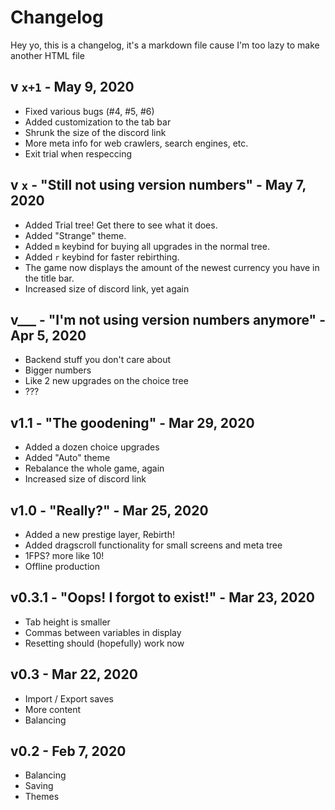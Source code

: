 # Changelog

Hey yo, this is a changelog, it's a markdown file cause I'm too lazy to make another HTML file

## v `x+1` - May 9, 2020
- Fixed various bugs (#4, #5, #6)
- Added customization to the tab bar
- Shrunk the size of the discord link
- More meta info for web crawlers, search engines, etc.
- Exit trial when respeccing

## v `x` - "Still not using version numbers" - May 7, 2020
- Added Trial tree! Get there to see what it does.
- Added "Strange" theme.
- Added `m` keybind for buying all upgrades in the normal tree.
- Added `r` keybind for faster rebirthing.
- The game now displays the amount of the newest currency you have in the title bar.
- Increased size of discord link, yet again

## v___ - "I'm not using version numbers anymore" - Apr 5, 2020
- Backend stuff you don't care about
- Bigger numbers
- Like 2 new upgrades on the choice tree
- ???

## v1.1 - "The goodening" - Mar 29, 2020
- Added a dozen choice upgrades
- Added "Auto" theme
- Rebalance the whole game, again
- Increased size of discord link

## v1.0 - "Really?" - Mar 25, 2020
- Added a new prestige layer, Rebirth!
- Added dragscroll functionality for small screens and meta tree
- 1FPS? more like 10!
- Offline production

## v0.3.1 - "Oops! I forgot to exist!" - Mar 23, 2020
- Tab height is smaller
- Commas between variables in display
- Resetting should (hopefully) work now

## v0.3 - Mar 22, 2020
- Import / Export saves
- More content
- Balancing

## v0.2 - Feb 7, 2020
- Balancing
- Saving
- Themes